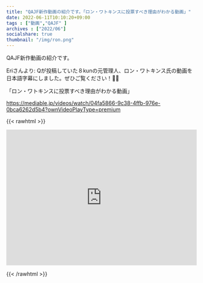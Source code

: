 ```yaml
---
title: "QAJF新作動画の紹介です。「ロン・ワトキンスに投票すべき理由がわかる動画」"
date: 2022-06-11T10:10:20+09:00
tags : ["動画","QAJF" ]
archives : ["2022/06"]
socialshare: true
thumbnail: "/img/ron.png"
---
```


QAJF新作動画の紹介です。

Eriさんより:
Qが投稿していた８kunの元管理人、ロン・ワトキンス氏の動画を日本語字幕にしました。ぜひご覧ください！🍿🥰   

「ロン・ワトキンスに投票すべき理由がわかる動画」

https://mediable.jp/videos/watch/04fa5866-9c38-4ffb-976e-0bca6262d5b4?ownVideoPlayType=premium


{{< rawhtml >}}

<iframe width="100%" height="360" scrolling="no" frameborder="0" style="border: none;" src="https://mediable.jp/videos/watch/04fa5866-9c38-4ffb-976e-0bca6262d5b4?ownVideoPlayType=premium"></iframe>

{{< /rawhtml >}}
